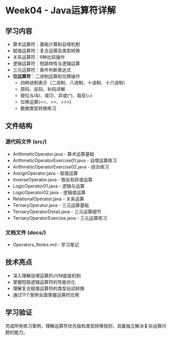 # Week04 - Java运算符详解

## 学习内容
- 算术运算符：基础计算和自增机制
- 赋值运算符：复合运算及类型转换  
- 关系运算符：6种比较操作
- 逻辑运算符：短路特性与逻辑运算
- 三元运算符：条件判断表达式
- **位运算符**：二进制运算和位移操作
  - 四种进制表示（二进制、八进制、十进制、十六进制）
  - 原码、反码、补码详解
  - 按位与(&)、或(|)、异或(^)、取反(~)
  - 位移运算(<<、>>、>>>)
  - 数据类型转换练习

## 文件结构

### 源代码文件 (src/)
- ArithmeticOperator.java - 算术运算基础
- ArithmeticOperatorExercise01.java - 自增运算练习  
- ArithmeticOperatorExercise02.java - 综合练习
- AssignOperator.java - 赋值运算
- InverseOperator.java - 取反和异或运算
- LogicOperator01.java - 逻辑与运算
- LogicOperator02.java - 逻辑或运算
- RelationalOperator.java - 关系运算
- TernaryOperator.java - 三元运算基础
- TernaryOperatorDetail.java - 三元运算细节
- TernaryOperatorExercise.java - 三元运算练习

### 文档文件 (docs/)
- Operators_Notes.md - 学习笔记

## 技术亮点
- 深入理解自增运算的JVM底层机制
- 掌握短路逻辑运算符的性能优化
- 理解复合赋值运算符的类型自动转换
- 通过11个案例全面掌握运算符应用

## 学习验证

完成所有练习案例，理解运算符优先级和类型转换规则，具备独立解决复杂运算问题的能力。

